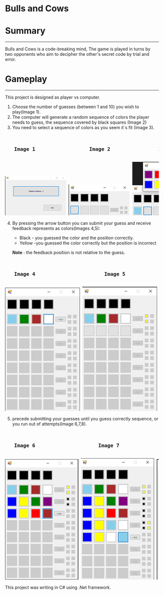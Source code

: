 Bulls and Cows
===

# Summary

---

Bulls and Cows is a code-breaking mind,
The game is played in turns by two opponents who aim to decipher the other's secret code by trial and error.

# Gameplay

---
This project is designed as player vs computer.

1) Choose the number of guesses (between 1 and 10) you wish to play(Image 1).
2) The computer will generate a random sequence of colors the player needs to guess, the sequence covered by black
   squares (Image 2)
3) You need to select a sequence of colors as you seem it`s fit (Image 3).

<pre> <h3>   Image 1                  Image 2                Image 3</h3>
<img src="./images/number_of_guesses.png" width="200"/> <img src="./images/random_sequence.png" width="200"/> <img src="./images/color_choosing.png" width="200"/>
</pre>

4) By pressing the arrow button you can submit your guess and receive feedback represents as colors(Images 4,5):
    * Black - you guessed the color and the position correctly.
    * Yellow -you guessed the color correctly but the position is incorrect

   **Note** : the feedback position is not relative to the guess.

<pre> <h3>   Image 4                       Image 5</h3>
<img src="./images/submit_guess.png" width="245"/> <img src="./images/score.png" width="245"/>
</pre>

5) precede submitting your guesses until you guess correctly sequence, or you run out of attempts(Image 6,7,8).

<pre> <h3>   Image 6                     Image 7                  Image 8</h3>
<img src="./images/score_1.png" width="240"/> <img src="./images/score_2.png" width="240"/> <img src="./images/score_3.png" width="240"/>
</pre>


This project was writing in C# using .Net framework.
